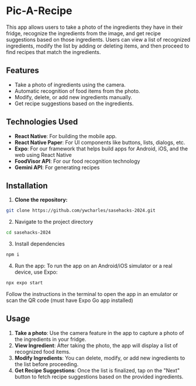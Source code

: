 # Pic-A-Recipe

This app allows users to take a photo of the ingredients they have in their fridge, recognize the ingredients from the image, and get recipe suggestions based on those ingredients. Users can view a list of recognized ingredients, modify the list by adding or deleting items, and then proceed to find recipes that match the ingredients.

## Features
- Take a photo of ingredients using the camera.
- Automatic recognition of food items from the photo.
- Modify, delete, or add new ingredients manually.
- Get recipe suggestions based on the ingredients.

## Technologies Used
- **React Native**: For building the mobile app.
- **React Native Paper**: For UI components like buttons, lists, dialogs, etc.
- **Expo**: For our framework that helps build apps for Android, iOS, and the web using React Native
- **FoodVisor API**: For our food recognition technology
- **Gemini API**: For generating recipes

## Installation

1. **Clone the repository:**
```bash
git clone https://github.com/ywcharles/sasehacks-2024.git
```
2. Navigate to the project directory
```bash
cd sasehacks-2024
```
3. Install dependencies
```bash
npm i
```
4. Run the app: To run the app on an Android/iOS simulator or a real device, use Expo:
```bash
npx expo start
```
Follow the instructions in the terminal to open the app in an emulator or scan the QR code (must have Expo Go app installed)

## Usage
1. **Take a photo**: Use the camera feature in the app to capture a photo of the ingredients in your fridge.
2. **View Ingredient**: After taking the photo, the app will display a list of recognized food items.
3. **Modify Ingredients**: You can delete, modify, or add new ingredients to the list before proceeding.
4. **Get Recipe Suggestions**: Once the list is finalized, tap on the "Next" button to fetch recipe suggestions based on the provided ingredients.

